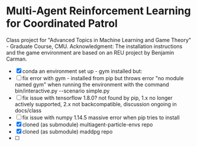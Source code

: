 # Multi-Agent Reinforcement Learning for Coordinated Patrol

Class project for "Advanced Topics in Machine Learning and Game Theory" - Graduate Course, CMU. Acknowledgment: The installation instructions and the game environment are based on an REU project by Benjamin Carman.

- [x] conda an environment set up - gym installed but:
- [ ] fix error with gym - installed from pip but throws error "no module named gym" when running the environment with the command bin/interactive.py --scenario simple.py
- [ ] fix issue with tensorflow 1.8.0? not found by pip, 1.x no longer actively supported, 2.x not backcompatible, discussion ongoing in docs/class
- [ ] fix issue with numpy 1.14.5 massive error when pip tries to install
- [x] cloned (as submodule) multiagent-particle-envs repo
- [x] cloned (as submodule) maddpg repo
- [ ] 
